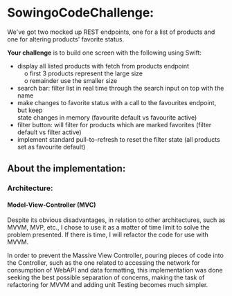 # SowingoCodeChallenge:

We've got two mocked up REST endpoints, one for a list of products and one for altering
products' favorite status.

<b>Your challenge</b> is to build one screen with the following using Swift:<br>
- display all listed products with fetch from products endpoint<br>
&nbsp;&nbsp;&nbsp;&nbsp;o first 3 products represent the large size<br>
&nbsp;&nbsp;&nbsp;&nbsp;o remainder use the smaller size<br>
- search bar: filter list in real time through the search input on top with the name<br>
- make changes to favorite status with a call to the favourites endpoint, but keep<br>
state changes in memory (favourite default vs favourite active)<br>
- filter button: will filter for products which are marked favorites (filter default vs filter
active)<br>
- implement standard pull-to-refresh to reset the filter state (all products set as
favourite default)

## About the implementation:
### Architecture:
#### Model-View-Controller (MVC)
Despite its obvious disadvantages, in relation to other architectures, such as MVVM, MVP, etc., I chose to use it as a matter of time limit to solve the problem presented. If there is time, I will refactor the code for use with MVVM.

In order to prevent the Massive View Controller, pouring pieces of code into the Controller, such as the one related to accessing the network for consumption of WebAPI and data formatting, this implementation was done seeking the best possible separation of concerns, making the task of refactoring for MVVM and adding unit Testing becomes much simpler.
